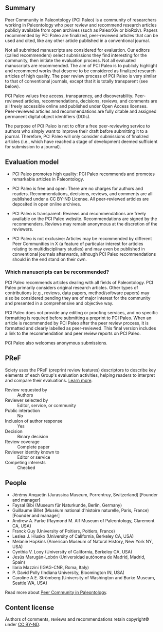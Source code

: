 ## Summary

Peer Community in Paleontology (PCI Paleo) is a community of researchers working in Paleontology who peer review and recommend research articles publicly available from open archives (such as PaleorXiv or bioRxiv). Papers recommended by PCI Paleo are finalized, peer-reviewed articles that can be used and cited, like any other article published in a conventional journal.

Not all submitted manuscripts are considered for evaluation. Our editors (called recommenders) select submissions they find interesting for the community, then initiate the evaluation process. Not all evaluated manuscripts are recommended. The aim of PCI Paleo is to publicly highlight and recommend works that deserve to be considered as finalized research articles of high quality. The peer review process of PCI Paleo is very similar to that of conventional journals, except that it is totally transparent (see below).

PCI Paleo values free access, transparency, and discoverability. Peer-reviewed articles, recommendations, decisions, reviews, and comments are all freely accessible online and published under Open Access licenses. Peer-reviewed articles and recommendations are fully citable and assigned permanent digital object identifiers (DOIs).

The purpose of PCI Paleo is not to offer a free peer-reviewing service to authors who simply want to improve their draft before submitting it to a journal. Therefore, PCI Paleo will only consider submissions of finalized articles (i.e., which have reached a stage of development deemed sufficient for submission to a journal).

## Evaluation model

* PCI Paleo promotes high quality: PCI Paleo recommends and promotes remarkable articles in Paleontology.

* PCI Paleo is free and open: There are no charges for authors and readers. Recommendations, decisions, reviews, and comments are all published under a CC BY-ND License. All peer-reviewed articles are deposited in open online archives.

* PCI Paleo is transparent: Reviews and recommendations are freely available on the PCI Paleo website. Recommendations are signed by the recommenders. Reviews may remain anonymous at the discretion of the reviewers.

* PCI Paleo is not exclusive: Articles may be recommended by different Peer Communities in X (a feature of particular interest for articles relating to multidisciplinary studies) and may even be published in conventional journals afterwards, although PCI Paleo recommendations should in the end stand on their own.

### Which manuscripts can be recommended?

PCI Paleo recommends articles dealing with all fields of Paleontology. PCI Paleo primarily considers original research articles. Other types of contributions (e.g., reviews, data papers, method/software papers) may also be considered pending they are of major interest for the community and presented in a comprehensive and objective way.

PCI Paleo does not provide any editing or proofing services, and no specific formatting is required before submitting a preprint to PCI Paleo. When an article is recommended by PCI Paleo after the peer review process, it is formatted and clearly labelled as peer-reviewed. This final version includes a link to the recommendation and peer review reports on PCI Paleo.

PCI Paleo also welcomes anonymous submissions.

## PReF

Sciety uses the PReF (preprint review features) descriptors to describe key elements of each Group's evaluation activities, helping readers to interpret and compare their evaluations.
[Learn more](https://asapbio.org/developing-a-taxonomy-to-describe-preprint-review-processes).

<dl class="group-page-pref">
    <dt>Review requested by</dt>
    <dd>Authors</dd>
    <dt>Reviewer selected by</dt>
    <dd>Editor, service, or community</dd>
    <dt>Public interaction</dt>
    <dd>No</dd>
    <dt>Inclusion of author response</dt>
    <dd>Yes</dd>
    <dt>Decision</dt>
    <dd>Binary decision</dd>
    <dt>Review coverage</dt>
    <dd>Complete paper</dd>
    <dt>Reviewer identity known to</dt>
    <dd>Editor or service</dd>
    <dt>Competing interests</dt>
    <dd>Checked</dd>
</dl>

## People

* Jérémy Anquetin (Jurassica Museum, Porrentruy, Switzerland) [Founder and manager]
* Faysal Bibi (Museum für Naturkunde, Berlin, Germany)
* Guillaume Billet (Muséum national d'histoire naturelle, Paris, France) [Founder and manager]
* Andrew A. Farke (Raymond M. Alf Museum of Paleontology, Claremont CA, USA)
* Franck Guy (University of Poitiers, Poitiers, France)
* Leslea J. Hlusko (University of California, Berkeley CA, USA)
* Melanie Hopkins (American Museum of Natural History, New York NY, USA)
* Cynthia V. Looy (University of California, Berkeley CA, USA)
* Jesús Marugán-Lobón (Universidad autónoma de Madrid, Madrid, Spain)
* Ilaria Mazzini (IGAG-CNR, Roma, Italy)
* P. David Polly (Indiana University, Bloomington IN, USA)
* Caroline A.E. Strömberg (University of Washington and Burke Museum, Seattle WA, USA)

Read more about [Peer Community in Paleontology](https://paleo.peercommunityin.org/about/about).

## Content license

Authors of comments, reviews and recommendations retain copyright© under [CC BY-ND](https://creativecommons.org/licenses/by-nd/4.0/).
